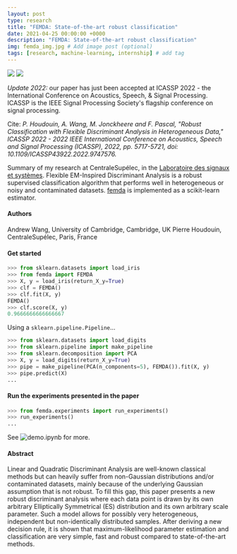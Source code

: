 ```yaml
---
layout: post
type: research
title: "FEMDA: State-of-the-art robust classification"
date: 2021-04-25 00:00:00 +0000
description: "FEMDA: State-of-the-art robust classification"
img: femda_img.jpg # Add image post (optional)
tags: [research, machine-learning, internship] # add tag
---
```


[![](https://img.shields.io/badge/GitHub-View%20on%20GitHub-blue?logo=GitHub)](https://github.com/Andrewwango/femda)
[![](https://img.shields.io/badge/arXiv-View%20Preprint-green?logo=arxiv)](https://arxiv.org/abs/2201.02967)

*Update 2022:* our paper has just been accepted at ICASSP 2022 - the International Conference on Acoustics, Speech, & Signal Processing. ICASSP is the IEEE Signal Processing Society's flagship conference on signal processing.

Cite: _P. Houdouin, A. Wang, M. Jonckheere and F. Pascal, "Robust Classification with Flexible Discriminant Analysis in Heterogeneous Data," ICASSP 2022 - 2022 IEEE International Conference on Acoustics, Speech and Signal Processing (ICASSP), 2022, pp. 5717-5721, doi: 10.1109/ICASSP43922.2022.9747576._

Summary of my research at CentraleSupélec, in the [Laboratoire des signaux et systèmes](https://l2s.centralesupelec.fr/). Flexible EM-Inspired Discriminant Analysis is a robust supervised classification algorithm that performs well in heterogeneous or noisy and contaminated datasets. [femda](https://github.com/Andrewwango/femda) is implemented as a scikit-learn estimator.

#### Authors
Andrew Wang, University of Cambridge, Cambridge, UK
Pierre Houdouin, CentraleSupélec, Paris, France

#### Get started
```python
>>> from sklearn.datasets import load_iris
>>> from femda import FEMDA
>>> X, y = load_iris(return_X_y=True)
>>> clf = FEMDA()
>>> clf.fit(X, y)
FEMDA()
>>> clf.score(X, y)
0.9666666666666667
```

Using a `sklearn.pipeline.Pipeline`...

```python
>>> from sklearn.datasets import load_digits
>>> from sklearn.pipeline import make_pipeline
>>> from sklearn.decomposition import PCA
>>> X, y = load_digits(return_X_y=True)
>>> pipe = make_pipeline(PCA(n_components=5), FEMDA()).fit(X, y)
>>> pipe.predict(X)
...
```

#### Run the experiments presented in the paper
```python
>>> from femda.experiments import run_experiments()
>>> run_experiments()
...
```

See ![demo.ipynb](https://github.com/Andrewwango/femda/blob/main/demo.ipynb) for more.

#### Abstract
Linear and Quadratic Discriminant Analysis are well-known classical methods but can heavily suffer from non-Gaussian distributions and/or contaminated datasets, mainly because of the underlying Gaussian assumption that is not robust. To fill this gap, this paper presents a new robust discriminant analysis where each data point is drawn by its own arbitrary Elliptically Symmetrical (ES) distribution and its own arbitrary scale parameter. Such a model allows for possibly very heterogeneous, independent but non-identically distributed samples. After deriving a new decision rule, it is shown that maximum-likelihood parameter estimation and classification are very simple, fast and robust compared to state-of-the-art methods. 


